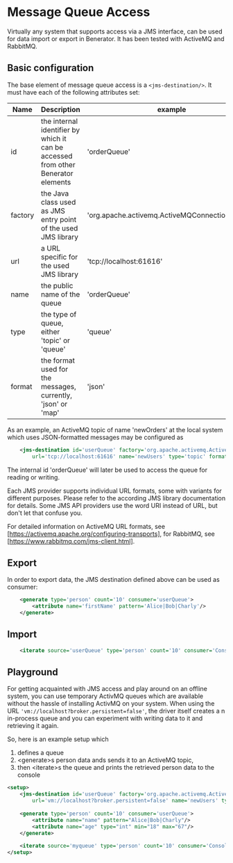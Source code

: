 # Message Queue Access

Virtually any system that supports access via a JMS interface, 
can be used for data import or export in Benerator. 
It has been tested with ActiveMQ and RabbitMQ.


## Basic configuration

The base element of message queue access is a ```<jms-destination/>```. 
It must have each of the following attributes set:

| Name    | Description | example |
| ---     | --- | --- |
| id      | the internal identifier by which it can be accessed from other Benerator elements | 'orderQueue' |
| factory | the Java class used as JMS entry point of the used JMS library | 'org.apache.activemq.ActiveMQConnectionFactory' |
| url     | a URL specific for the used JMS library | 'tcp://localhost:61616' |
| name    | the public name of the queue | 'orderQueue' |
| type    | the type of queue, either 'topic' or 'queue' | 'queue' |
| format  | the format used for the messages, currently, 'json' or 'map' | 'json' |

As an example, an ActiveMQ topic of name 'newOrders' at the local system which uses 
JSON-formatted messages may be configured as

```xml
    <jms-destination id='userQueue' factory='org.apache.activemq.ActiveMQConnectionFactory' 
        url='tcp://localhost:61616' name='newUsers' type='topic' format='json' />
```

The internal id 'orderQueue' will later be used to access the queue for reading or writing.

Each JMS provider supports individual URL formats, some with variants for different purposes. 
Please refer to the according JMS library documentation for details. 
Some JMS API providers use the word URI instead of URL, but don't let that confuse you.

For detailed information on ActiveMQ URL formats, see [https://activemq.apache.org/configuring-transports],
for RabbitMQ, see [https://www.rabbitmq.com/jms-client.html].


## Export

In order to export data, the JMS destination defined above can be used as consumer:

```xml
    <generate type='person' count='10' consumer='userQueue'>
        <attribute name='firstName' pattern='Alice|Bob|Charly'/>
    </generate>
```


## Import

```xml
    <iterate source='userQueue' type='person' count='10' consumer='ConsoleExporter' />
```


## Playground

For getting acquainted with JMS access and play around on an offline system, you can use 
temporary ActivMQ queues which are available without the hassle of installing ActivMQ 
on your system. When using the URL ```'vm://localhost?broker.persistent=false'```, 
the driver itself creates a n in-process queue and you can experiment with writing data 
to it and retrieving it again.

So, here is an example setup which 
1. defines a queue
2. &lt;generate&gt;s person data ands sends it to an ActiveMQ topic,
3. then &lt;iterate&gt;s the queue and prints the retrieved person data to the console

```xml
<setup>
    <jms-destination id='userQueue' factory='org.apache.activemq.ActiveMQConnectionFactory' 
        url='vm://localhost?broker.persistent=false' name='newUsers' type='topic' format='json' />
    
    <generate type='person' count='10' consumer='userQueue'>
        <attribute name="name" pattern="Alice|Bob|Charly"/>
        <attribute name="age" type="int" min="18" max="67"/>
    </generate>
    
    <iterate source='myqueue' type='person' count='10' consumer='ConsoleExporter' />
</setup>
```
